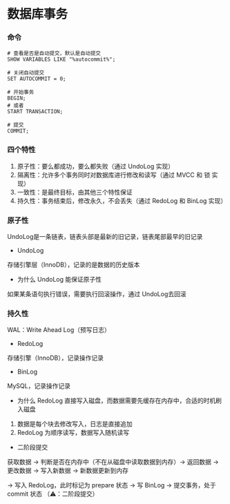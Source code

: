 # 数据库事务



### 命令

```mysql
# 查看是否是自动提交，默认是自动提交
SHOW VARIABLES LIKE "%autocommit%";

# 关闭自动提交
SET AUTOCOMMIT = 0;

# 开始事务
BEGIN;
# 或者
START TRANSACTION;

# 提交
COMMIT;
```



### 四个特性

1. 原子性：要么都成功，要么都失败（通过 UndoLog 实现）
2. 隔离性：允许多个事务同时对数据库进行修改和读写（通过 MVCC 和 锁 实现）
3. 一致性：是最终目标，由其他三个特性保证
4. 持久性：事务结束后，修改永久，不会丢失（通过 RedoLog 和 BinLog 实现）



### 原子性

UndoLog是一条链表，链表头部是最新的旧记录，链表尾部最早的旧记录


* UndoLog

存储引擎层（InnoDB），记录的是数据的历史版本


* 为什么 UndoLog 能保证原子性

如果某条语句执行错误，需要执行回滚操作，通过 UndoLog去回滚



### 持久性

WAL：Write Ahead Log（预写日志）


* RedoLog

存储引擎（InnoDB），记录操作记录


* BinLog

MySQL，记录操作记录


* 为什么 RedoLog 直接写入磁盘，而数据需要先缓存在内存中，合适的时机刷入磁盘 

1. 数据是每个块去修改写入，日志是直接追加
2. RedoLog 为顺序读写，数据写入随机读写


* 二阶段提交

获取数据 -> 判断是否在内存中（不在从磁盘中读取数据到内存）-> 返回数据 -> 更改数据 -> 写入新数据 -> 新数据更新到内存 

-> 写入 RedoLog，此时标记为 prepare 状态 -> 写 BinLog -> 提交事务，处于 commit 状态 （⚠️：二阶段提交）
